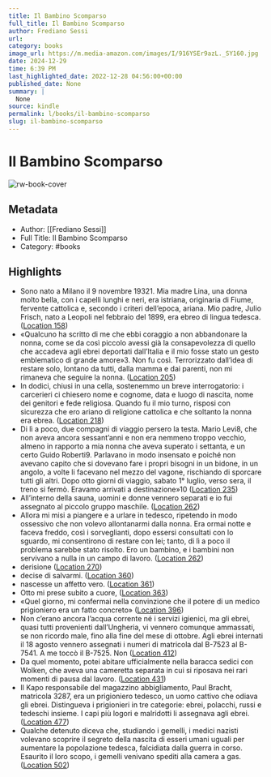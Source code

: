 ```yaml
---
title: Il Bambino Scomparso
full_title: Il Bambino Scomparso
author: Frediano Sessi
url: 
category: books
image_url: https://m.media-amazon.com/images/I/916YSEr9azL._SY160.jpg
date: 2024-12-29
time: 6:39 PM
last_highlighted_date: 2022-12-28 04:56:00+00:00
published_date: None
summary: |
  None
source: kindle
permalink: l/books/il-bambino-scomparso
slug: il-bambino-scomparso
---
```

# Il Bambino Scomparso

![rw-book-cover](https://m.media-amazon.com/images/I/916YSEr9azL._SY160.jpg)

## Metadata
- Author: [[Frediano Sessi]]
- Full Title: Il Bambino Scomparso
- Category: #books

## Highlights
- Sono nato a Milano il 9 novembre 19321. Mia madre Lina, una donna molto bella, con i capelli lunghi e neri, era istriana, originaria di Fiume, fervente cattolica e, secondo i criteri dell’epoca, ariana. Mio padre, Julio Frisch, nato a Leopoli nel febbraio del 1899, era ebreo di lingua tedesca. ([Location 158](https://readwise.io/to_kindle?action=open&asin=B09SQ9HWZN&location=158))
- «Qualcuno ha scritto di me che ebbi coraggio a non abbandonare la nonna, come se da così piccolo avessi già la consapevolezza di quello che accadeva agli ebrei deportati dall’Italia e il mio fosse stato un gesto emblematico di grande amore»3. Non fu così. Terrorizzato dall’idea di restare solo, lontano da tutti, dalla mamma e dai parenti, non mi rimaneva che seguire la nonna. ([Location 205](https://readwise.io/to_kindle?action=open&asin=B09SQ9HWZN&location=205))
- In dodici, chiusi in una cella, sostenemmo un breve interrogatorio: i carcerieri ci chiesero nome e cognome, data e luogo di nascita, nome dei genitori e fede religiosa. Quando fu il mio turno, risposi con sicurezza che ero ariano di religione cattolica e che soltanto la nonna era ebrea. ([Location 218](https://readwise.io/to_kindle?action=open&asin=B09SQ9HWZN&location=218))
- Di lì a poco, due compagni di viaggio persero la testa. Mario Levi8, che non aveva ancora sessant’anni e non era nemmeno troppo vecchio, almeno in rapporto a mia nonna che aveva superato i settanta, e un certo Guido Roberti9. Parlavano in modo insensato e poiché non avevano capito che si dovevano fare i propri bisogni in un bidone, in un angolo, a volte li facevano nel mezzo del vagone, rischiando di sporcare tutti gli altri. Dopo otto giorni di viaggio, sabato 1° luglio, verso sera, il treno si fermò. Eravamo arrivati a destinazione»10 ([Location 235](https://readwise.io/to_kindle?action=open&asin=B09SQ9HWZN&location=235))
- All’interno della sauna, uomini e donne vennero separati e io fui assegnato al piccolo gruppo maschile. ([Location 262](https://readwise.io/to_kindle?action=open&asin=B09SQ9HWZN&location=262))
- Allora mi misi a piangere e a urlare in tedesco, ripetendo in modo ossessivo che non volevo allontanarmi dalla nonna. Era ormai notte e faceva freddo, così i sorveglianti, dopo essersi consultati con lo sguardo, mi consentirono di restare con lei; tanto, di lì a poco il problema sarebbe stato risolto. Ero un bambino, e i bambini non servivano a nulla in un campo di lavoro. ([Location 262](https://readwise.io/to_kindle?action=open&asin=B09SQ9HWZN&location=262))
- derisione ([Location 270](https://readwise.io/to_kindle?action=open&asin=B09SQ9HWZN&location=270))
- decise di salvarmi. ([Location 360](https://readwise.io/to_kindle?action=open&asin=B09SQ9HWZN&location=360))
- nascesse un affetto vero. ([Location 361](https://readwise.io/to_kindle?action=open&asin=B09SQ9HWZN&location=361))
- Otto mi prese subito a cuore, ([Location 363](https://readwise.io/to_kindle?action=open&asin=B09SQ9HWZN&location=363))
- «Quel giorno, mi confermai nella convinzione che il potere di un medico prigioniero era un fatto concreto» ([Location 396](https://readwise.io/to_kindle?action=open&asin=B09SQ9HWZN&location=396))
- Non c’erano ancora l’acqua corrente né i servizi igienici, ma gli ebrei, quasi tutti provenienti dall’Ungheria, vi vennero comunque ammassati, se non ricordo male, fino alla fine del mese di ottobre. Agli ebrei internati il 18 agosto vennero assegnati i numeri di matricola dal B-7523 al B-7541. A me toccò il B-7525. Non ([Location 412](https://readwise.io/to_kindle?action=open&asin=B09SQ9HWZN&location=412))
- Da quel momento, potei abitare ufficialmente nella baracca sedici con Wolken, che aveva una cameretta separata in cui si riposava nei rari momenti di pausa dal lavoro. ([Location 431](https://readwise.io/to_kindle?action=open&asin=B09SQ9HWZN&location=431))
- Il Kapo responsabile del magazzino abbigliamento, Paul Bracht, matricola 3287, era un prigioniero tedesco, un uomo cattivo che odiava gli ebrei. Distingueva i prigionieri in tre categorie: ebrei, polacchi, russi e tedeschi insieme. I capi più logori e malridotti li assegnava agli ebrei. ([Location 477](https://readwise.io/to_kindle?action=open&asin=B09SQ9HWZN&location=477))
- Qualche detenuto diceva che, studiando i gemelli, i medici nazisti volevano scoprire il segreto della nascita di esseri umani uguali per aumentare la popolazione tedesca, falcidiata dalla guerra in corso. Esaurito il loro scopo, i gemelli venivano spediti alla camera a gas. ([Location 502](https://readwise.io/to_kindle?action=open&asin=B09SQ9HWZN&location=502))


